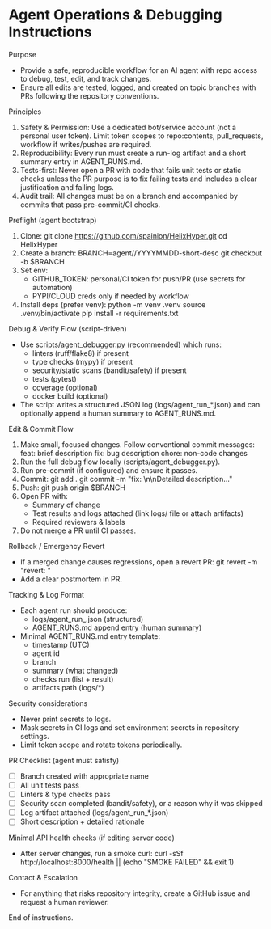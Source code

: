 # Agent Operations & Debugging Instructions

Purpose
- Provide a safe, reproducible workflow for an AI agent with repo access to debug, test, edit, and track changes.
- Ensure all edits are tested, logged, and created on topic branches with PRs following the repository conventions.

Principles
1. Safety & Permission: Use a dedicated bot/service account (not a personal user token). Limit token scopes to repo:contents, pull_requests, workflow if writes/pushes are required.
2. Reproducibility: Every run must create a run-log artifact and a short summary entry in AGENT_RUNS.md.
3. Tests-first: Never open a PR with code that fails unit tests or static checks unless the PR purpose is to fix failing tests and includes a clear justification and failing logs.
4. Audit trail: All changes must be on a branch and accompanied by commits that pass pre-commit/CI checks.

Preflight (agent bootstrap)
1. Clone:
   git clone https://github.com/spainion/HelixHyper.git
   cd HelixHyper
2. Create a branch:
   BRANCH=agent/<agent-name>/YYYYMMDD-short-desc
   git checkout -b $BRANCH
3. Set env:
   - GITHUB_TOKEN: personal/CI token for push/PR (use secrets for automation)
   - PYPI/CLOUD creds only if needed by workflow
4. Install deps (prefer venv):
   python -m venv .venv
   source .venv/bin/activate
   pip install -r requirements.txt

Debug & Verify Flow (script-driven)
- Use scripts/agent_debugger.py (recommended) which runs:
  - linters (ruff/flake8) if present
  - type checks (mypy) if present
  - security/static scans (bandit/safety) if present
  - tests (pytest)
  - coverage (optional)
  - docker build (optional)
- The script writes a structured JSON log (logs/agent_run_*.json) and can optionally append a human summary to AGENT_RUNS.md.

Edit & Commit Flow
1. Make small, focused changes. Follow conventional commit messages:
   feat: brief description
   fix: bug description
   chore: non-code changes
2. Run the full debug flow locally (scripts/agent_debugger.py).
3. Run pre-commit (if configured) and ensure it passes.
4. Commit:
   git add .
   git commit -m "fix: <short description>\n\nDetailed description..."
5. Push:
   git push origin $BRANCH
6. Open PR with:
   - Summary of change
   - Test results and logs attached (link logs/ file or attach artifacts)
   - Required reviewers & labels
7. Do not merge a PR until CI passes.

Rollback / Emergency Revert
- If a merged change causes regressions, open a revert PR:
  git revert <commit-sha> -m "revert: <reason>"
- Add a clear postmortem in PR.

Tracking & Log Format
- Each agent run should produce:
  - logs/agent_run_<timestamp>.json  (structured)
  - AGENT_RUNS.md append entry (human summary)
- Minimal AGENT_RUNS.md entry template:
  - timestamp (UTC)
  - agent id
  - branch
  - summary (what changed)
  - checks run (list + result)
  - artifacts path (logs/*)

Security considerations
- Never print secrets to logs.
- Mask secrets in CI logs and set environment secrets in repository settings.
- Limit token scope and rotate tokens periodically.

PR Checklist (agent must satisfy)
- [ ] Branch created with appropriate name
- [ ] All unit tests pass
- [ ] Linters & type checks pass
- [ ] Security scan completed (bandit/safety), or a reason why it was skipped
- [ ] Log artifact attached (logs/agent_run_*.json)
- [ ] Short description + detailed rationale

Minimal API health checks (if editing server code)
- After server changes, run a smoke curl:
  curl -sSf http://localhost:8000/health || (echo "SMOKE FAILED" && exit 1)

Contact & Escalation
- For anything that risks repository integrity, create a GitHub issue and request a human reviewer.

End of instructions.